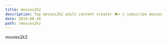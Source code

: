 ```yaml
---
title: movies2k2
description: Top movies2k2 adult content creator 👁♐️ 👑 subscribe movies2k2 to my porn site below IG movies2k2
date: 2019-08-26
path: /movies2k2
---
```


movies2k2